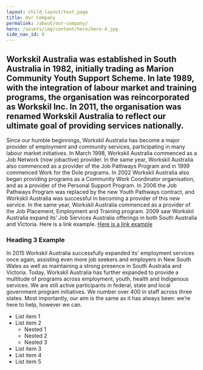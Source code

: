 ```yaml
---
layout: child_layout/text_page
title: Our Company
permalink: /about/our-company/
hero: /assets/img/content/hero/hero-4.jpg
side_nav_id: 6
---
```


<h2>Workskil Australia was established in South Australia in 1982, initially trading as Marion Community Youth Support Scheme. In late 1989, with the integration of labour market and training programs, the organisation was reincorporated as Workskil Inc. In 2011, the organisation was renamed Workskil Australia to reflect our ultimate goal of providing services nationally.</h2>

Since our humble beginnings, Workskil Australia has become a major provider of employment and community services, participating in many labour market initiatives. In March 1998, Workskil Australia commenced as a Job Network (now jobactive) provider. In the same year, Workskil Australia also commenced as a provider of the Job Pathways Program and in 1999 commenced Work for the Dole programs. In 2002 Workskil Australia also began providing programs as a Community Work Coordinator organisation, and as a provider of the Personal Support Program. In 2006 the Job Pathways Program was replaced by the new Youth Pathways contract, and Workskil Australia was successful in becoming a provider of this new service. In the same year, Workskil Australia commenced as a provider of the Job Placement, Employment and Training program. 2009 saw Workskil Australia expand its’ Job Services Australia offerings in both South Australia and Victoria. Here is a link example. <a href="#">Here is a link example</a>

<h3>Heading 3 Example</h3>

In 2015 Workskil Australia successfully expanded its' employment services once again, assisting even more job seekers and employers in New South Wales as well as maintaining a strong presence in South Australia and Victoria. Today, Workskil Australia has further expanded to provide a multitude of programs across employment, youth, health and Indigenous services. We are still active participants in federal, state and local government program initiatives. We number over 400 in staff across three states. Most importantly, our aim is the same as it has always been: we’re here to help, however we can.

* List item 1
* List item 2
  * Nested 1
  * Nested 2
  * Nested 3
* List item 3
* List item 4
* List item 5
